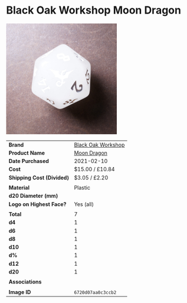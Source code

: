 # Black Oak Workshop Moon Dragon

<img src="https://raw.githubusercontent.com/jesskelsall/astarus-images/main/dice/6720d07aa0c3ccb2.jpg" height="300" />

|||
| --- | --- |
| **Brand** | [Black Oak Workshop](https://www.blackoakworkshop.com/) |
| **Product Name** | [Moon Dragon](https://www.blackoakworkshop.com/product-page/dragon-polyhedral-sets) |
| **Date Purchased** | 2021-02-10 |
| **Cost** | $15.00 / £10.84 |
| **Shipping Cost (Divided)** | $3.05 / £2.20 |
||
| **Material** | Plastic |
| **d20 Diameter (mm)** | |
| **Logo on Highest Face?** | Yes (all) |
||
| **Total** | 7 |
| **d4** | 1 |
| **d6** | 1 |
| **d8** | 1 |
| **d10** | 1 |
| **d%** | 1 |
| **d12** | 1 |
| **d20** | 1 |
||
| **Associations** | |
||
| **Image ID** | `6720d07aa0c3ccb2` |
